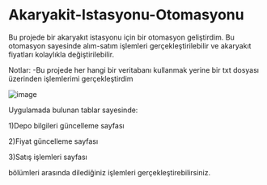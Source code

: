 # Akaryakit-Istasyonu-Otomasyonu
Bu projede bir akaryakıt istasyonu için bir otomasyon geliştirdim. Bu otomasyon sayesinde alım-satım işlemleri gerçekleştirilebilir ve akaryakıt fiyatları kolaylıkla değiştirilebilir.

Notlar:
-Bu projede her hangi bir veritabanı kullanmak yerine bir txt dosyası üzerinden işlemlerimi gerçekleştirdim

![image](https://user-images.githubusercontent.com/89018197/163039658-9784d6f5-6c3d-4276-b13a-52f6f85b85ee.png)


Uygulamada bulunan tablar sayesinde:

1)Depo bilgileri güncelleme sayfası

2)Fiyat güncelleme sayfası

3)Satış işlemleri sayfası

bölümleri arasında dilediğiniz işlemleri gerçekleştirebilirsiniz.
